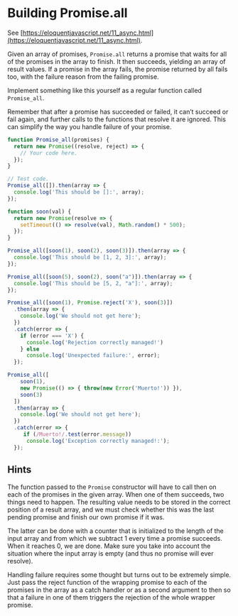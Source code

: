 # Building Promise.all

See [https://eloquentjavascript.net/11_async.html](https://eloquentjavascript.net/11_async.html).

Given an array of promises, `Promise.all` returns a promise that waits for all of the promises in the array to finish. 
It then succeeds, yielding an array of result values. 
If a promise in the array fails, the promise returned by all fails too, with the failure reason from the failing promise.

Implement something like this yourself as a regular function called `Promise_all`.

Remember that after a promise has succeeded or failed, 
it can’t succeed or fail again, and further calls to the functions that resolve it are ignored. 
This can simplify the way you handle failure of your promise.


```js
function Promise_all(promises) {
  return new Promise((resolve, reject) => {
    // Your code here.
  });
}

// Test code.
Promise_all([]).then(array => {
  console.log('This should be []:', array);
});

function soon(val) {
  return new Promise(resolve => {
    setTimeout(() => resolve(val), Math.random() * 500);
  });
}

Promise_all([soon(1), soon(2), soon(3)]).then(array => {
  console.log('This should be [1, 2, 3]:', array);
});

Promise_all([soon(5), soon(2), soon("a")]).then(array => {
  console.log('This should be [5, 2, "a"]:', array);
});

Promise_all([soon(1), Promise.reject('X'), soon(3)])
  .then(array => {
    console.log('We should not get here');
  })
  .catch(error => {
    if (error === 'X') {
      console.log('Rejection correctly managed!')
    } else 
      console.log('Unexpected failure:', error);
  });

Promise_all([
    soon(1), 
    new Promise(() => { throw(new Error('Muerto!')) }), 
    soon(3)
  ])
  .then(array => {
    console.log('We should not get here');
  })
  .catch(error => {
     if (/Muerto!/.test(error.message)) 
      console.log('Exception correctly managed!:');
  });
  ```
## Hints

The function passed to the `Promise` constructor will have to call then on each of the promises in the given array. 
When one of them succeeds, two things need to happen. 
The resulting value needs to be stored in the correct position of a result array, and 
we must check whether this was the last pending promise and finish our own promise if it was.

The latter can be done with a counter that is initialized to the length of the input array and from which we subtract 1 every time a promise succeeds. 
When it reaches 0, we are done. 
Make sure you take into account the situation where the input array is empty (and thus no promise will ever resolve).

Handling failure requires some thought but turns out to be extremely simple. Just pass the reject function of the wrapping promise to each of the promises in the array as a catch handler or as a second argument to then so that a failure in one of them triggers the rejection of the whole wrapper promise.
